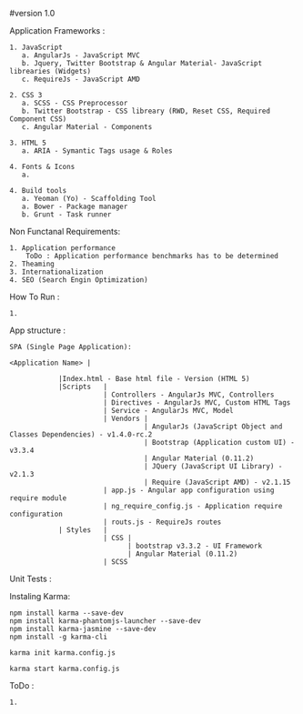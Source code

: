 #version 1.0

Application Frameworks :

    1. JavaScript
       a. AngularJs - JavaScript MVC
       b. Jquery, Twitter Bootstrap & Angular Material- JavaScript librearies (Widgets)
       c. RequireJs - JavaScript AMD

    2. CSS 3
       a. SCSS - CSS Preprocessor
       b. Twitter Bootstrap - CSS libreary (RWD, Reset CSS, Required Component CSS)
       c. Angular Material - Components

    3. HTML 5
       a. ARIA - Symantic Tags usage & Roles

    4. Fonts & Icons
       a. 

    4. Build tools
       a. Yeoman (Yo) - Scaffolding Tool
       a. Bower - Package manager 
       b. Grunt - Task runner


Non Functanal Requirements:

    1. Application performance
        ToDo : Application performance benchmarks has to be determined
    2. Theaming
    3. Internationalization
    4. SEO (Search Engin Optimization)

How To Run :

    1. 

App structure :

    SPA (Single Page Application):

    <Application Name> |

                |Index.html - Base html file - Version (HTML 5)
                |Scripts   |
                           | Controllers - AngularJs MVC, Controllers
                           | Directives - AngularJs MVC, Custom HTML Tags
                           | Service - AngularJs MVC, Model
                           | Vendors |
                                     | AngularJs (JavaScript Object and Classes Dependencies) - v1.4.0-rc.2
                                     | Bootstrap (Application custom UI) - v3.3.4
                                     | Angular Material (0.11.2)
                                     | JQuery (JavaScript UI Library) - v2.1.3
                                     | Require (JavaScript AMD) - v2.1.15
                           | app.js - Angular app configuration using require module
                           | ng_require_config.js - Application require configuration
                           | routs.js - RequireJs routes
                | Styles   |
                           | CSS |
                                 | bootstrap v3.3.2 - UI Framework
                                 | Angular Material (0.11.2)
                           | SCSS

                  


Unit Tests :

  Instaling Karma:

    npm install karma --save-dev
    npm install karma-phantomjs-launcher --save-dev
    npm install karma-jasmine --save-dev
    npm install -g karma-cli

    karma init karma.config.js

    karma start karma.config.js

ToDo :

    1. 
